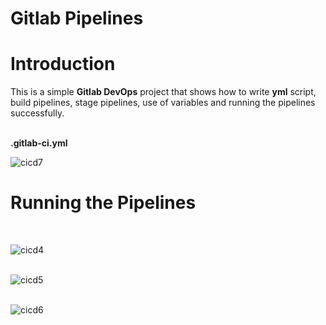 # Gitlab Pipelines

<h1>Introduction</h1>
This is a simple <b>Gitlab DevOps</b> project that shows how to write <b>yml</b> script, build pipelines, stage pipelines, use of variables and running the pipelines successfully. <br><br>

<b>.gitlab-ci.yml</b> <br>

![cicd7](https://github.com/prasannashah1/Gitlab-Pipelines/assets/28432698/5979650b-5408-4995-9ffd-e45112585f06) <br>

<h1>Running the Pipelines</h1> <br>

![cicd4](https://github.com/prasannashah1/Gitlab-Pipelines/assets/28432698/76e0ac94-f42d-4465-a812-24cd31f5e14d) <br><br>

![cicd5](https://github.com/prasannashah1/Gitlab-Pipelines/assets/28432698/f000fe7b-2f7e-4eb3-b36a-3b7ce3437132) <br><br>

![cicd6](https://github.com/prasannashah1/Gitlab-Pipelines/assets/28432698/6a3032d7-75ca-46bf-89ce-9db279be8dc6) 



